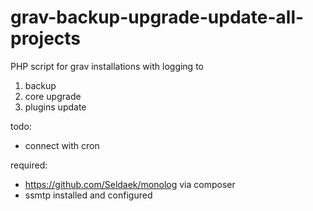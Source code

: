 # grav-backup-upgrade-update-all-projects
PHP script for grav installations with logging to  
1.  backup
2.  core upgrade
3.  plugins update

todo: 
- connect with cron

required:
- https://github.com/Seldaek/monolog via composer
- ssmtp installed and configured
